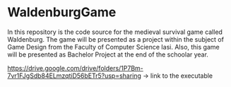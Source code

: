 # WaldenburgGame
In this repository is the code source for the medieval survival game called Waldenburg.  The game will be presented as a project within the subject of Game Design from the Faculty of Computer Science Iasi. Also, this game will be presented as Bachelor Project at the end of the schoolar year.

https://drive.google.com/drive/folders/1P7Bm-7vr1FJgSdb84ELmzqtiD56bETr5?usp=sharing
-> link to the executable

